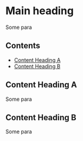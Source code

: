 # Main heading

Some para

## Contents

* [Content Heading A](#content-heading-a)
* [Content Heading B](#content-heading-b)

## Content Heading A

Some para

## Content Heading B

Some para
